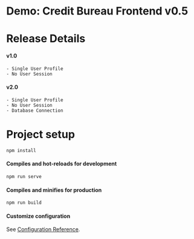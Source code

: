 # Demo: Credit Bureau Frontend v0.5

# Release Details
#### v1.0
```
- Single User Profile  
- No User Session  
```
#### v2.0
```
- Single User Profile  
- No User Session  
- Database Connection
```

# Project setup
```
npm install
```

#### Compiles and hot-reloads for development
```
npm run serve
```

#### Compiles and minifies for production
```
npm run build
```

#### Customize configuration
See [Configuration Reference](https://cli.vuejs.org/config/).
